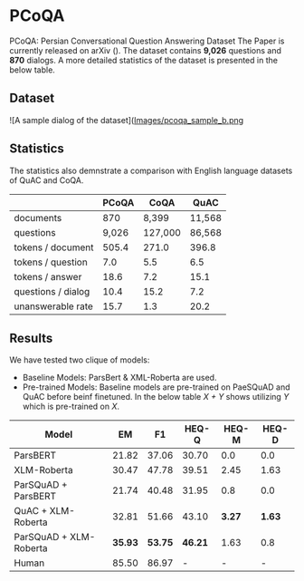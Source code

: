 # PCoQA
PCoQA: Persian Conversational Question Answering Dataset
The Paper is currently released on arXiv (). 
The dataset contains **9,026** questions and **870** dialogs. A more detailed statistics of the dataset is presented in the below table. 


## Dataset

![A sample dialog of the dataset]([Images/pcoqa_sample_b.png](Images/pcoqa_sample_b.png)



## Statistics
The statistics also demnstrate a comparison with English language datasets of QuAC and CoQA.

|                  | PCoQA | CoQA   | QuAC   |
|------------------|-------|--------|--------|
| documents        | 870   | 8,399  | 11,568 |
| questions        | 9,026 | 127,000| 86,568 |
| tokens / document| 505.4 | 271.0  | 396.8  |
| tokens / question| 7.0   | 5.5    | 6.5    |
| tokens / answer  | 18.6  | 7.2    | 15.1   |
| questions / dialog| 10.4 | 15.2   | 7.2    |
| unanswerable rate| 15.7  | 1.3    | 20.2   |


## Results
We have tested two clique of models:
- Baseline Models: ParsBert & XML-Roberta are used.
- Pre-trained Models: Baseline models are pre-trained on PaeSQuAD and QuAC before beinf finetuned. In the below table *X + Y* shows utilizing *Y* which is pre-trained on *X*.

| Model                  | EM    | F1    | HEQ-Q | HEQ-M | HEQ-D |
|------------------------|-------|-------|-------|-------|-------|
| ParsBERT               | 21.82 | 37.06 | 30.70 | 0.0   | 0.0   |
| XLM-Roberta            | 30.47 | 47.78 | 39.51 | 2.45  | 1.63  |
| ParSQuAD + ParsBERT    | 21.74 | 40.48 | 31.95 | 0.8   | 0.0   |
| QuAC + XLM-Roberta     | 32.81 | 51.66 | 43.10 | **3.27** | **1.63** |
| ParSQuAD + XLM-Roberta | **35.93** | **53.75** | **46.21** | 1.63  | 0.8   |
| Human                  | 85.50 | 86.97 | -     | -     | -     |

